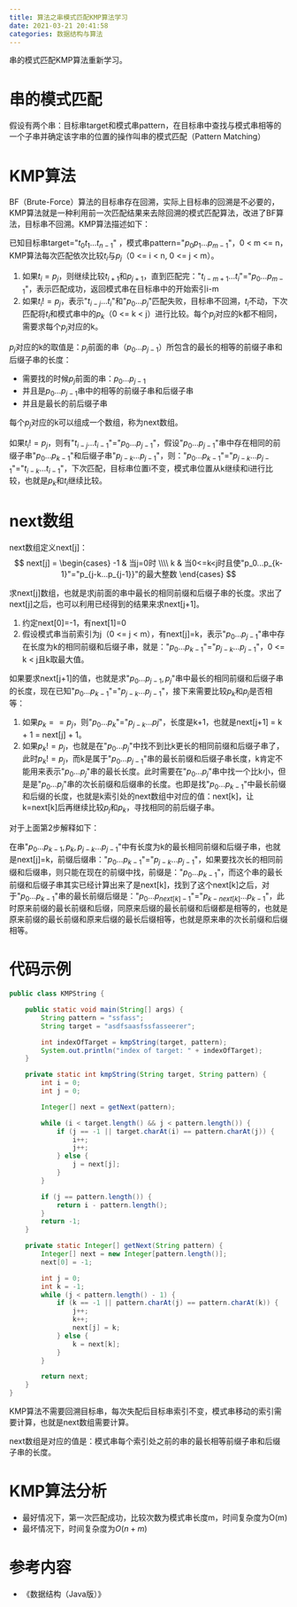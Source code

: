 ```yaml
---
title: 算法之串模式匹配KMP算法学习
date: 2021-03-21 20:41:58
categories: 数据结构与算法
---
```


 串的模式匹配KMP算法重新学习。

<!--more-->

# 串的模式匹配

假设有两个串：目标串target和模式串pattern，在目标串中查找与模式串相等的一个子串并确定该字串的位置的操作叫串的模式匹配（Pattern Matching）

# KMP算法

BF（Brute-Force）算法的目标串存在回溯，实际上目标串的回溯是不必要的，KMP算法就是一种利用前一次匹配结果来去除回溯的模式匹配算法，改进了BF算法，目标串不回溯。KMP算法描述如下：

已知目标串target="$t_0t_1...t_{n-1}$" ，模式串pattern="$p_0p_1...p_{m-1}$"，0 < m <= n，KMP算法每次匹配依次比较$t_i$与$p_j$（0 <= i < n, 0 <= j < m）。

1. 如果$t_i = p_j$，则继续比较$t_{i+1}$和$p_{j+1}$，直到匹配完："$t_{i-m+1}...t_i$"="$p_0...p_{m-1}$"，表示匹配成功，返回模式串在目标串中的开始索引i-m
2. 如果$t_i != p_j$，表示"$t_{i-j}...t_i$"和"$p_0...p_j$"匹配失败，目标串不回溯，$t_i$不动，下次匹配将$t_i$和模式串中的$p_k$（0 <= k < j）进行比较。每个$p_j$对应的k都不相同，需要求每个$p_j$对应的k。

$p_j$对应的k的取值是：$p_j$前面的串（$p_0...p_{j-1}$）所包含的最长的相等的前缀子串和后缀子串的长度：

- 需要找的时候$p_j$前面的串：$p_0...p_{j-1}$
- 并且是$p_0...p_{j-1}$串中的相等的前缀子串和后缀子串
- 并且是最长的前后缀子串

每个$p_j$对应的k可以组成一个数组，称为next数组。

如果$t_i != p_j$，则有"$t_{i-j}...t_{i-1}$"="$p_0...p_{j-1}$"，假设"$p_0...p_{j-1}$"串中存在相同的前缀子串"$p_0...p_{k-1}$"和后缀子串"$p_{j-k}...p_{j-1}$"，则："$p_0...p_{k-1}$"="$p_{j-k}...p_{j-1}$"="$t_{i-k}...t_{i-1}$"，下次匹配，目标串位置i不变，模式串位置从k继续和i进行比较，也就是$p_k$和$t_i$继续比较。

# next数组

next数组定义next[j]：
$$
next[j] = 
\begin{cases}
-1 & 当j=0时 
\\\\
k & 当0<=k<j时且使"p_0...p_{k-1}"="p_{j-k...p_{j-1}}"的最大整数
\end{cases}
$$


求next[j]数组，也就是求j前面的串中最长的相同前缀和后缀子串的长度。求出了next[j]之后，也可以利用已经得到的结果来求next[j+1]。

1. 约定next[0]=-1，有next[1]=0
2. 假设模式串当前索引为j（0 <= j < m），有next[j]=k，表示"$p_0...p_{j-1}$"串中存在长度为k的相同前缀和后缀子串，就是："$p_0...p_{k-1}$"="$p_{j-k}...p_{j-1}$"，0 <= k < j且k取最大值。

如果要求next[j+1]的值，也就是求"$p_0...p_{j-1},p_j$"串中最长的相同前缀和后缀子串的长度，现在已知"$p_0...p_{k-1}$"="$p_{j-k}...p_{j-1}$"，接下来需要比较$p_k$和$p_j$是否相等：

1. 如果$p_k ==p_j$，则"$p_0...p_k$"="$p_{j-k}...p{j}$"，长度是k+1，也就是next[j+1] = k + 1 = next[j] + 1。
2. 如果$p_k != p_j$，也就是在"$p_0...p_j$"中找不到比k更长的相同前缀和后缀子串了，此时$p_k != p_j$，而k是属于"$p_0...p_{j-1}$"串的最长前缀和后缀子串长度，k肯定不能用来表示"$p_0...p_j$"串的最长长度。此时需要在"$p_0...p_j$"串中找一个比k小，但是是"$p_0...p_j$"串的次长前缀和后缀串的长度。也即是找"$p_0...p_{k-1}$"中最长前缀和后缀的长度，也就是k索引处的next数组中对应的值：next[k]，让k=next[k]后再继续比较$p_j$和$p_k$，寻找相同的前后缀子串。

对于上面第2步解释如下：

在串"$p_0...p_{k-1},p_k,p_{j-k}...p_{j-1}$"中有长度为k的最长相同前缀和后缀子串，也就是next[j]=k，前缀后缀串："$p_0...p_{k-1}$"="$p_{j-k}...p_{j-1}$"，如果要找次长的相同前缀和后缀串，则只能在现在的前缀中找，前缀是："$p_0...p_{k-1}$"，而这个串的最长前缀和后缀子串其实已经计算出来了是next[k]，找到了这个next[k]之后，对于"$p_0...p_{k-1}$"串的最长前缀后缀是："$p_0...p_{next[k]-1}$"="$p_{k-next[k]}...p_{k-1}$"，此时原来前缀的最长前缀和后缀，同原来后缀的最长前缀和后缀都是相等的，也就是原来前缀的最长前缀和原来后缀的最长后缀相等，也就是原来串的次长前缀和后缀相等。

# 代码示例

```java
public class KMPString {

    public static void main(String[] args) {
        String pattern = "ssfass";
        String target = "asdfsaasfssfasseerer";

        int indexOfTarget = kmpString(target, pattern);
        System.out.println("index of target: " + indexOfTarget);
    }

    private static int kmpString(String target, String pattern) {
        int i = 0;
        int j = 0;

        Integer[] next = getNext(pattern);

        while (i < target.length() && j < pattern.length()) {
            if (j == -1 || target.charAt(i) == pattern.charAt(j)) {
                i++;
                j++;
            } else {
                j = next[j];
            }
        }

        if (j == pattern.length()) {
            return i - pattern.length();
        }
        return -1;
    }

    private static Integer[] getNext(String pattern) {
        Integer[] next = new Integer[pattern.length()];
        next[0] = -1;

        int j = 0;
        int k = -1;
        while (j < pattern.length() - 1) {
            if (k == -1 || pattern.charAt(j) == pattern.charAt(k)) {
                j++;
                k++;
                next[j] = k;
            } else {
                k = next[k];
            }
        }

        return next;
    }
}
```

KMP算法不需要回溯目标串，每次失配后目标串索引不变，模式串移动的索引需要计算，也就是next数组需要计算。

next数组是对应的值是：模式串每个索引处之前的串的最长相等前缀子串和后缀子串的长度。

# KMP算法分析

- 最好情况下，第一次匹配成功，比较次数为模式串长度m，时间复杂度为O(m)
- 最坏情况下，时间复杂度为$O(n + m)$

# 参考内容

- 《数据结构（Java版）》
